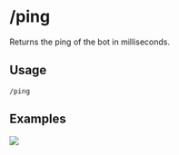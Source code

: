 # /ping

Returns the ping of the bot in milliseconds.

## Usage

```
/ping
```

## Examples

<img src="https://github.com/xNickyDev/Forkman/assets/111157596/0901ca86-a0e1-4e38-950a-4847932a347a" class="rounded-corners">